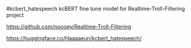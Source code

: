 #kcbert_hatespeech
kcBERT fine tune model for Realtime-Troll-Filtering project

https://github.com/noooey/Realtime-Troll-Filtering

https://huggingface.co/Haaaaeun/kcbert_hatespeech/

